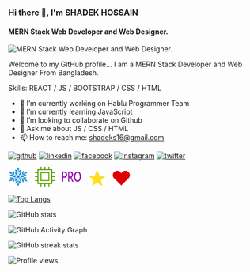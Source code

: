 ### Hi there 👋, I'm SHADEK HOSSAIN
#### MERN Stack Web Developer and Web Designer.
![MERN Stack Web Developer and Web Designer.](https://pbs.twimg.com/profile_banners/1287742635382169600/1633705361/1080x360)

Welcome to my GitHub profile... 
I am a MERN Stack Developer and Web Designer From Bangladesh.

Skills: REACT / JS / BOOTSTRAP / CSS / HTML

- 🔭 I’m currently working on Hablu Programmer Team 
- 🌱 I’m currently learning JavaScript 
- 👯 I’m looking to collaborate on Github 
- 💬 Ask me about JS / CSS / HTML 
- 📫 How to reach me: shadeks16@gmail.com 


[<img src='https://cdn.jsdelivr.net/npm/simple-icons@3.0.1/icons/github.svg' alt='github' height='40'>](https://github.com/SHadek-007)  [<img src='https://cdn.jsdelivr.net/npm/simple-icons@3.0.1/icons/linkedin.svg' alt='linkedin' height='40'>](https://www.linkedin.com/in/sadek-hossain-421785219/)  [<img src='https://cdn.jsdelivr.net/npm/simple-icons@3.0.1/icons/facebook.svg' alt='facebook' height='40'>](https://www.facebook.com/shadek.shah.9)  [<img src='https://cdn.jsdelivr.net/npm/simple-icons@3.0.1/icons/instagram.svg' alt='instagram' height='40'>](https://www.instagram.com/shadek_hossain/)  [<img src='https://cdn.jsdelivr.net/npm/simple-icons@3.0.1/icons/twitter.svg' alt='twitter' height='40'>](https://twitter.com/ShadekHossain9)  

<a href='https://archiveprogram.github.com/'><img src='https://raw.githubusercontent.com/acervenky/animated-github-badges/master/assets/acbadge.gif' width='40' height='40'></a> <a href='https://docs.github.com/en/developers'><img src='https://raw.githubusercontent.com/acervenky/animated-github-badges/master/assets/devbadge.gif' width='40' height='40'></a> <a href='https://github.com/pricing'><img src='https://raw.githubusercontent.com/acervenky/animated-github-badges/master/assets/pro.gif' width='40' height='40'></a> <a href='https://stars.github.com/'><img src='https://raw.githubusercontent.com/acervenky/animated-github-badges/master/assets/starbadge.gif' width='35' height='35'></a> <a href='https://docs.github.com/en/github/supporting-the-open-source-community-with-github-sponsors'><img src='https://raw.githubusercontent.com/acervenky/animated-github-badges/master/assets/sponsorbadge.gif' width='35' height='35'></a> 

[![Top Langs](https://github-readme-stats.vercel.app/api/top-langs/?username=SHadek-007)](https://github.com/anuraghazra/github-readme-stats)

![GitHub stats](https://github-readme-stats.vercel.app/api?username=SHadek-007&show_icons=true&count_private=true)  

![GitHub Activity Graph](https://activity-graph.herokuapp.com/graph?username=SHadek-007)  

![GitHub streak stats](https://github-readme-streak-stats.herokuapp.com/?user=SHadek-007)  

![Profile views](https://gpvc.arturio.dev/SHadek-007)  
